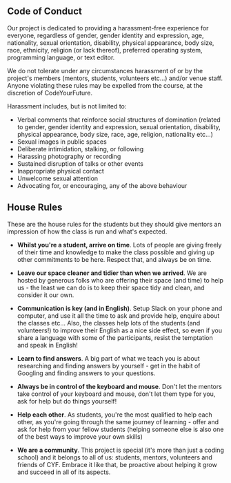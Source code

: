 Code of Conduct
---
Our project is dedicated to providing a harassment-free experience for everyone, regardless of gender, gender identity and expression, age, nationality, sexual orientation, disability, physical appearance, body size, race, ethnicity, religion (or lack thereof), preferred operating system, programming language, or text editor.

We do not tolerate under any circumstances harassment of or by the project's members (mentors, students, volunteers etc...) and/or venue staff. Anyone violating these rules may be expelled from the course, at the discretion of CodeYourFuture.

Harassment includes, but is not limited to:

- Verbal comments that reinforce social structures of domination (related to gender, gender identity and expression, sexual orientation, disability, physical appearance, body size, race, age, religion, nationality etc...)
- Sexual images in public spaces
- Deliberate intimidation, stalking, or following
- Harassing photography or recording
- Sustained disruption of talks or other events
- Inappropriate physical contact
- Unwelcome sexual attention
- Advocating for, or encouraging, any of the above behaviour


House Rules
---
These are the house rules for the students but they should give mentors an impression of how the class is run and what's expected.

+ **Whilst you're a student, arrive on time**. Lots of people are giving freely of their time and knowledge to make the class possible and giving up other commitments to be here. Respect that, and always be on time.

+  **Leave our space cleaner and tidier than when we arrived**. We are hosted by generous folks who are offering their space (and time) to help us - the least we can do is to keep their space tidy and clean, and consider it our own.

+  **Communication is key (and in English)**. Setup Slack on your phone and computer, and use it all the time to ask and provide help, enquire about the classes etc... Also, the classes help lots of the students (and volunteers!) to improve their English as a nice side effect, so even if you share a language with some of the participants, resist the temptation and speak in English!

+ **Learn to find answers**. A big part of what we teach you is about researching and finding answers by yourself - get in the habit of Googling and finding answers to your questions.

+ **Always be in control of the keyboard and mouse**. Don't let the mentors take control of your keyboard and mouse, don't let them type for you, ask for help but do things yourself!

+ **Help each other**. As students, you're the most qualified to help each other, as you're going through the same journey of learning - offer and ask for help from your fellow students (helping someone else is also one of the best ways to improve your own skills)

+  **We are a community**. This project is special (it's more than just a coding school) and it belongs to all of us: students, mentors, volunteers and friends of CYF. Embrace it like that, be proactive about helping it grow and succeed in all of its aspects.
